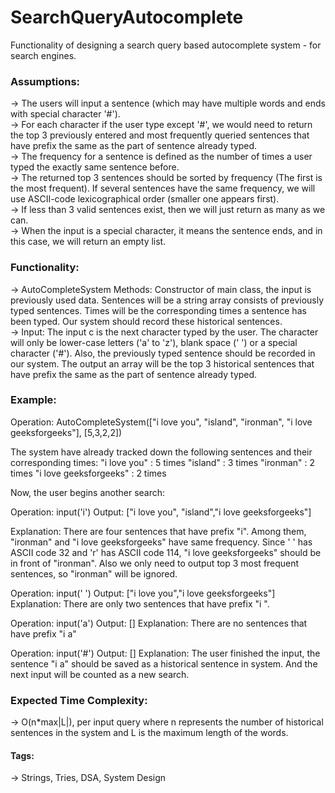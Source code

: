 # SearchQueryAutocomplete
Functionality of designing a search query based autocomplete system - for search engines. <br>

### Assumptions:
-> The users will input a sentence (which may have multiple words and ends with special character '#'). <br>
-> For each character if the user type except '#', we would need to return the top 3 previously entered and most frequently queried sentences that have prefix the same as the part of sentence already typed. <br>
-> The frequency for a sentence is defined as the number of times a user typed the exactly same sentence before. <br>
-> The returned top 3 sentences should be sorted by frequency (The first is the most frequent).  If several sentences have the same frequency, we will use ASCII-code lexicographical order (smaller one appears first). <br>
-> If less than 3 valid sentences exist, then we will just return as many as we can. <br>
-> When the input is a special character, it means the sentence ends, and in this case, we will return an empty list. <br>

### Functionality:
-> AutoCompleteSystem Methods: Constructor of main class, the input is previously used data. Sentences will be a string array consists of previously typed sentences. Times will be the corresponding times a sentence has been typed. Our system should record these historical sentences. <br>
-> Input: The input c is the next character typed by the user. The character will only be lower-case letters ('a' to 'z'), blank space (' ') or a special character ('#'). Also, the previously typed sentence should be recorded in our system. The output an array will be the top 3 historical sentences that have prefix the same as the part of sentence already typed. <br>

### Example:

Operation:
AutoCompleteSystem(["i love you", "island",
"ironman", "i love geeksforgeeks"], [5,3,2,2])

The system have already tracked down the 
following sentences and their corresponding 
times: 
"i love you" : 5 times 
"island" : 3 times 
"ironman" : 2 times 
"i love geeksforgeeks" : 2 times 

Now, the user begins another search: 

Operation: input('i') 
Output: 
["i love you", "island","i love 
                       geeksforgeeks"] 

Explanation: 
There are four sentences that have prefix 
"i". Among them, "ironman" and "i love 
geeksforgeeks" have same frequency. Since 
' ' has ASCII code 32 and 'r' has ASCII code
 114, "i love geeksforgeeks" should be in 
front of "ironman". Also we only need to 
output top 3 most frequent sentences, so 
"ironman" will be ignored. 

Operation: input(' ') 
Output: ["i love you","i love geeksforgeeks"] 
Explanation: 
There are only two sentences that have prefix 
"i ". 

Operation: input('a') 
Output: [] 
Explanation: 
There are no sentences that have prefix "i a"

Operation: input('#') 
Output: [] 
Explanation: 
The user finished the input, the sentence 
"i a" should be saved as a historical 
sentence in system. And the next input 
will be counted as a new search.

### Expected Time Complexity:
-> O(n*max|L|), per input query where n represents the number of historical sentences in the system and L is the maximum length of the words.

#### Tags:
-> Strings, Tries, DSA, System Design
